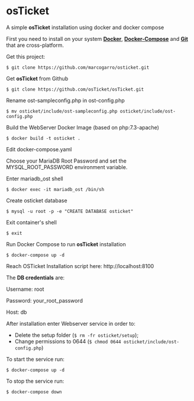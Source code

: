 # osTicket
A simple **osTicket** installation using docker and docker compose

First you need to install on your system **[Docker](https://www.docker.com/get-started)**, **[Docker-Compose](https://docs.docker.com/compose/install/)** and **[Git](https://git-scm.com/downloads)** that are cross-platform.

Get this project:

`$ git clone https://github.com/marcogarro/osticket.git`

Get **osTicket** from Github

`$ git clone https://github.com/osTicket/osTicket.git`

Rename ost-sampleconfig.php in ost-config.php

`$ mv osticket/include/ost-sampleconfig.php osticket/include/ost-config.php`

Build the WebServer Docker Image (based on php:7.3-apache)

`$ docker build -t osticket .`

Edit docker-compose.yaml

Choose your MariaDB Root Password and set the MYSQL_ROOT_PASSWORD environment variable.

Enter mariadb_ost shell

`$ docker exec -it mariadb_ost /bin/sh`

Create osticket database

`$ mysql -u root -p -e "CREATE DATABASE osticket"`

Exit container's shell

`$ exit`

Run Docker Compose to run **osTicket** installation

`$ docker-compose up -d`

Reach OSTicket Installation script here: http://localhost:8100

The **DB credentials** are: 

Username: root

Password: your_root_password

Host: db

After installation enter Webserver service in order to: 

- Delete the setup folder (`$ rm -fr osticket/setup`); 
- Change permissions to 0644 (`$ chmod 0644 osticket/include/ost-config.php`)

To start the service run: 

`$ docker-compose up -d`

To stop the service run:

`$ docker-compose down`
